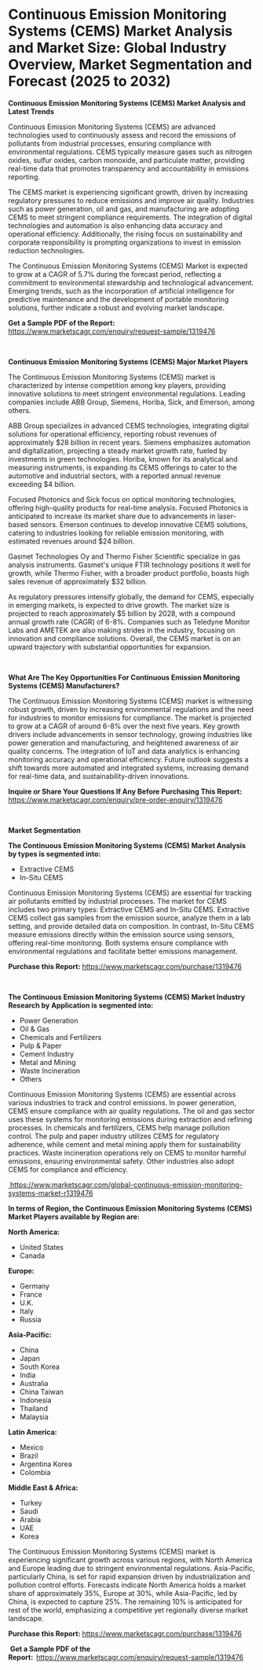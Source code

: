 <p><h1>Continuous Emission Monitoring Systems (CEMS) Market Analysis and Market Size: Global Industry Overview, Market Segmentation and Forecast (2025 to 2032)</h1></p><p><strong>Continuous Emission Monitoring Systems (CEMS) Market Analysis and Latest Trends</strong></p>
<p><p>Continuous Emission Monitoring Systems (CEMS) are advanced technologies used to continuously assess and record the emissions of pollutants from industrial processes, ensuring compliance with environmental regulations. CEMS typically measure gases such as nitrogen oxides, sulfur oxides, carbon monoxide, and particulate matter, providing real-time data that promotes transparency and accountability in emissions reporting.</p><p>The CEMS market is experiencing significant growth, driven by increasing regulatory pressures to reduce emissions and improve air quality. Industries such as power generation, oil and gas, and manufacturing are adopting CEMS to meet stringent compliance requirements. The integration of digital technologies and automation is also enhancing data accuracy and operational efficiency. Additionally, the rising focus on sustainability and corporate responsibility is prompting organizations to invest in emission reduction technologies.</p><p>The Continuous Emission Monitoring Systems (CEMS) Market is expected to grow at a CAGR of 5.7% during the forecast period, reflecting a commitment to environmental stewardship and technological advancement. Emerging trends, such as the incorporation of artificial intelligence for predictive maintenance and the development of portable monitoring solutions, further indicate a robust and evolving market landscape.</p></p>
<p><strong>Get a Sample PDF of the Report:&nbsp;</strong> <a href="https://www.marketscagr.com/enquiry/request-sample/1319476?utm_campaign=2804&utm_medium=2&utm_source=Github&utm_content=ia&utm_term=12042025&utm_id=continuous-emission-monitoring-systems-cems">https://www.marketscagr.com/enquiry/request-sample/1319476</a></p>
<p>&nbsp;</p>
<p><strong>Continuous Emission Monitoring Systems (CEMS) Major Market Players</strong></p>
<p><p>The Continuous Emission Monitoring Systems (CEMS) market is characterized by intense competition among key players, providing innovative solutions to meet stringent environmental regulations. Leading companies include ABB Group, Siemens, Horiba, Sick, and Emerson, among others. </p><p>ABB Group specializes in advanced CEMS technologies, integrating digital solutions for operational efficiency, reporting robust revenues of approximately $28 billion in recent years. Siemens emphasizes automation and digitalization, projecting a steady market growth rate, fueled by investments in green technologies. Horiba, known for its analytical and measuring instruments, is expanding its CEMS offerings to cater to the automotive and industrial sectors, with a reported annual revenue exceeding $4 billion.</p><p>Focused Photonics and Sick focus on optical monitoring technologies, offering high-quality products for real-time analysis. Focused Photonics is anticipated to increase its market share due to advancements in laser-based sensors. Emerson continues to develop innovative CEMS solutions, catering to industries looking for reliable emission monitoring, with estimated revenues around $24 billion.</p><p>Gasmet Technologies Oy and Thermo Fisher Scientific specialize in gas analysis instruments. Gasmet's unique FTIR technology positions it well for growth, while Thermo Fisher, with a broader product portfolio, boasts high sales revenue of approximately $32 billion.</p><p>As regulatory pressures intensify globally, the demand for CEMS, especially in emerging markets, is expected to drive growth. The market size is projected to reach approximately $5 billion by 2028, with a compound annual growth rate (CAGR) of 6-8%. Companies such as Teledyne Monitor Labs and AMETEK are also making strides in the industry, focusing on innovation and compliance solutions. Overall, the CEMS market is on an upward trajectory with substantial opportunities for expansion.</p></p>
<p>&nbsp;</p>
<p><strong>What Are The Key Opportunities For Continuous Emission Monitoring Systems (CEMS) Manufacturers?</strong></p>
<p><p>The Continuous Emission Monitoring Systems (CEMS) market is witnessing robust growth, driven by increasing environmental regulations and the need for industries to monitor emissions for compliance. The market is projected to grow at a CAGR of around 6-8% over the next five years. Key growth drivers include advancements in sensor technology, growing industries like power generation and manufacturing, and heightened awareness of air quality concerns. The integration of IoT and data analytics is enhancing monitoring accuracy and operational efficiency. Future outlook suggests a shift towards more automated and integrated systems, increasing demand for real-time data, and sustainability-driven innovations.</p></p>
<p><strong>Inquire or Share Your Questions If Any Before Purchasing This Report:</strong> <a href="https://www.marketscagr.com/enquiry/pre-order-enquiry/1319476?utm_campaign=2804&utm_medium=2&utm_source=Github&utm_content=ia&utm_term=12042025&utm_id=continuous-emission-monitoring-systems-cems">https://www.marketscagr.com/enquiry/pre-order-enquiry/1319476</a></p>
<p>&nbsp;</p>
<p><strong>Market Segmentation</strong></p>
<p><strong>The Continuous Emission Monitoring Systems (CEMS) Market Analysis by types is segmented into:</strong></p>
<p><ul><li>Extractive CEMS</li><li>In-Situ CEMS</li></ul></p>
<p><p>Continuous Emission Monitoring Systems (CEMS) are essential for tracking air pollutants emitted by industrial processes. The market for CEMS includes two primary types: Extractive CEMS and In-Situ CEMS. Extractive CEMS collect gas samples from the emission source, analyze them in a lab setting, and provide detailed data on composition. In contrast, In-Situ CEMS measure emissions directly within the emission source using sensors, offering real-time monitoring. Both systems ensure compliance with environmental regulations and facilitate better emissions management.</p></p>
<p><strong>Purchase this Report:&nbsp;</strong><a href="https://www.marketscagr.com/purchase/1319476?utm_campaign=2804&utm_medium=2&utm_source=Github&utm_content=ia&utm_term=12042025&utm_id=continuous-emission-monitoring-systems-cems">https://www.marketscagr.com/purchase/1319476</a></p>
<p>&nbsp;</p>
<p><strong>The Continuous Emission Monitoring Systems (CEMS) Market Industry Research by Application is segmented into:</strong></p>
<p><ul><li>Power Generation</li><li>Oil & Gas</li><li>Chemicals and Fertilizers</li><li>Pulp & Paper</li><li>Cement Industry</li><li>Metal and Mining</li><li>Waste Incineration</li><li>Others</li></ul></p>
<p><p>Continuous Emission Monitoring Systems (CEMS) are essential across various industries to track and control emissions. In power generation, CEMS ensure compliance with air quality regulations. The oil and gas sector uses these systems for monitoring emissions during extraction and refining processes. In chemicals and fertilizers, CEMS help manage pollution control. The pulp and paper industry utilizes CEMS for regulatory adherence, while cement and metal mining apply them for sustainability practices. Waste incineration operations rely on CEMS to monitor harmful emissions, ensuring environmental safety. Other industries also adopt CEMS for compliance and efficiency.</p></p>
<p><a href="https://www.marketscagr.com/global-continuous-emission-monitoring-systems-market-r1319476?utm_campaign=2804&utm_medium=2&utm_source=Github&utm_content=ia&utm_term=12042025&utm_id=continuous-emission-monitoring-systems-cems">&nbsp;https://www.marketscagr.com/global-continuous-emission-monitoring-systems-market-r1319476</a></p>
<p><strong>In terms of Region, the Continuous Emission Monitoring Systems (CEMS) Market Players available by Region are:</strong></p>
<p>
    <p> <strong> North America: </strong>
        <ul>
            <li>United States</li>
            <li>Canada</li>
        </ul>
        </p> 
    <p> <strong> Europe: </strong>
        <ul>
            <li>Germany</li>
            <li>France</li>
            <li>U.K.</li>
            <li>Italy</li>
            <li>Russia</li>
        </ul>
        </p> 
    <p> <strong> Asia-Pacific: </strong>
        <ul>
            <li>China</li>
            <li>Japan</li>
            <li>South Korea</li>
            <li>India</li>
            <li>Australia</li>
            <li>China Taiwan</li>
            <li>Indonesia</li>
            <li>Thailand</li>
            <li>Malaysia</li>
        </ul>
        </p> 
    <p> <strong> Latin America: </strong>
        <ul>
            <li>Mexico</li>
            <li>Brazil</li>
            <li>Argentina Korea</li>
            <li>Colombia</li>
        </ul>
        </p> 
    <p> <strong> Middle East & Africa: </strong>
        <ul>
            <li>Turkey</li>
            <li>Saudi</li>
            <li>Arabia</li>
            <li>UAE</li>
            <li>Korea</li>
        </ul>
    </p>
    </p>
<p><p>The Continuous Emission Monitoring Systems (CEMS) market is experiencing significant growth across various regions, with North America and Europe leading due to stringent environmental regulations. Asia-Pacific, particularly China, is set for rapid expansion driven by industrialization and pollution control efforts. Forecasts indicate North America holds a market share of approximately 35%, Europe at 30%, while Asia-Pacific, led by China, is expected to capture 25%. The remaining 10% is anticipated for rest of the world, emphasizing a competitive yet regionally diverse market landscape.</p></p>
<p><strong>Purchase this Report: </strong><a href="https://www.marketscagr.com/purchase/1319476?utm_campaign=2804&utm_medium=2&utm_source=Github&utm_content=ia&utm_term=12042025&utm_id=continuous-emission-monitoring-systems-cems">https://www.marketscagr.com/purchase/1319476</a></p>
<p>&nbsp;<strong>Get a Sample PDF of the Report:&nbsp;&nbsp;</strong><a href="https://www.marketscagr.com/enquiry/request-sample/1319476?utm_campaign=2804&utm_medium=2&utm_source=Github&utm_content=ia&utm_term=12042025&utm_id=continuous-emission-monitoring-systems-cems">https://www.marketscagr.com/enquiry/request-sample/1319476</a></p>
<p><strong></strong></p>
<p><p></p><p></p><p></p></p>